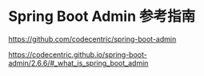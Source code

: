 # Spring Boot Admin 参考指南

https://github.com/codecentric/spring-boot-admin

https://codecentric.github.io/spring-boot-admin/2.6.6/#_what_is_spring_boot_admin